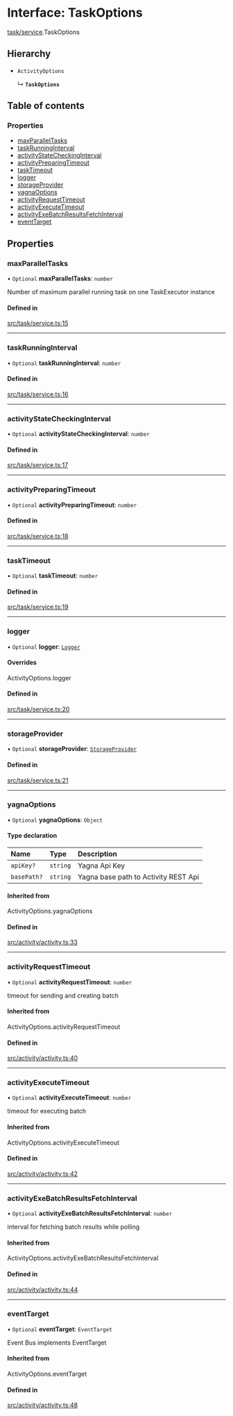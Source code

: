 # Interface: TaskOptions

[task/service](../modules/task_service).TaskOptions

## Hierarchy

- `ActivityOptions`

  ↳ **`TaskOptions`**

## Table of contents

### Properties

- [maxParallelTasks](task_service.TaskOptions#maxparalleltasks)
- [taskRunningInterval](task_service.TaskOptions#taskrunninginterval)
- [activityStateCheckingInterval](task_service.TaskOptions#activitystatecheckinginterval)
- [activityPreparingTimeout](task_service.TaskOptions#activitypreparingtimeout)
- [taskTimeout](task_service.TaskOptions#tasktimeout)
- [logger](task_service.TaskOptions#logger)
- [storageProvider](task_service.TaskOptions#storageprovider)
- [yagnaOptions](task_service.TaskOptions#yagnaoptions)
- [activityRequestTimeout](task_service.TaskOptions#activityrequesttimeout)
- [activityExecuteTimeout](task_service.TaskOptions#activityexecutetimeout)
- [activityExeBatchResultsFetchInterval](task_service.TaskOptions#activityexebatchresultsfetchinterval)
- [eventTarget](task_service.TaskOptions#eventtarget)

## Properties

### maxParallelTasks

• `Optional` **maxParallelTasks**: `number`

Number of maximum parallel running task on one TaskExecutor instance

#### Defined in

[src/task/service.ts:15](https://github.com/golemfactory/yajsapi/blob/7987f19/src/task/service.ts#L15)

___

### taskRunningInterval

• `Optional` **taskRunningInterval**: `number`

#### Defined in

[src/task/service.ts:16](https://github.com/golemfactory/yajsapi/blob/7987f19/src/task/service.ts#L16)

___

### activityStateCheckingInterval

• `Optional` **activityStateCheckingInterval**: `number`

#### Defined in

[src/task/service.ts:17](https://github.com/golemfactory/yajsapi/blob/7987f19/src/task/service.ts#L17)

___

### activityPreparingTimeout

• `Optional` **activityPreparingTimeout**: `number`

#### Defined in

[src/task/service.ts:18](https://github.com/golemfactory/yajsapi/blob/7987f19/src/task/service.ts#L18)

___

### taskTimeout

• `Optional` **taskTimeout**: `number`

#### Defined in

[src/task/service.ts:19](https://github.com/golemfactory/yajsapi/blob/7987f19/src/task/service.ts#L19)

___

### logger

• `Optional` **logger**: [`Logger`](utils_logger_logger.Logger)

#### Overrides

ActivityOptions.logger

#### Defined in

[src/task/service.ts:20](https://github.com/golemfactory/yajsapi/blob/7987f19/src/task/service.ts#L20)

___

### storageProvider

• `Optional` **storageProvider**: [`StorageProvider`](storage_provider.StorageProvider)

#### Defined in

[src/task/service.ts:21](https://github.com/golemfactory/yajsapi/blob/7987f19/src/task/service.ts#L21)

___

### yagnaOptions

• `Optional` **yagnaOptions**: `Object`

#### Type declaration

| Name | Type | Description |
| :------ | :------ | :------ |
| `apiKey?` | `string` | Yagna Api Key |
| `basePath?` | `string` | Yagna base path to Activity REST Api |

#### Inherited from

ActivityOptions.yagnaOptions

#### Defined in

[src/activity/activity.ts:33](https://github.com/golemfactory/yajsapi/blob/7987f19/src/activity/activity.ts#L33)

___

### activityRequestTimeout

• `Optional` **activityRequestTimeout**: `number`

timeout for sending and creating batch

#### Inherited from

ActivityOptions.activityRequestTimeout

#### Defined in

[src/activity/activity.ts:40](https://github.com/golemfactory/yajsapi/blob/7987f19/src/activity/activity.ts#L40)

___

### activityExecuteTimeout

• `Optional` **activityExecuteTimeout**: `number`

timeout for executing batch

#### Inherited from

ActivityOptions.activityExecuteTimeout

#### Defined in

[src/activity/activity.ts:42](https://github.com/golemfactory/yajsapi/blob/7987f19/src/activity/activity.ts#L42)

___

### activityExeBatchResultsFetchInterval

• `Optional` **activityExeBatchResultsFetchInterval**: `number`

interval for fetching batch results while polling

#### Inherited from

ActivityOptions.activityExeBatchResultsFetchInterval

#### Defined in

[src/activity/activity.ts:44](https://github.com/golemfactory/yajsapi/blob/7987f19/src/activity/activity.ts#L44)

___

### eventTarget

• `Optional` **eventTarget**: `EventTarget`

Event Bus implements EventTarget

#### Inherited from

ActivityOptions.eventTarget

#### Defined in

[src/activity/activity.ts:48](https://github.com/golemfactory/yajsapi/blob/7987f19/src/activity/activity.ts#L48)
